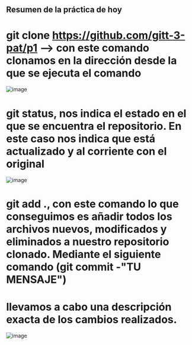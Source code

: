 ## Resumen de la práctica de hoy
# git clone https://github.com/gitt-3-pat/p1 --> con este comando clonamos en la dirección desde la que se ejecuta el comando
![image](https://github.com/joseguardo/p1/assets/122973291/a83b757c-dc6a-4618-a9f8-3708de2ae152)

# git status, nos indica el estado en el que se encuentra el repositorio. En este caso nos indica que está actualizado y al corriente con el original
![image](https://github.com/joseguardo/p1/assets/122973291/019e13eb-f540-4573-a3f2-c187038c0e5f)

# git add ., con este comando lo que conseguimos es añadir todos los archivos nuevos, modificados y eliminados a nuestro repositorio clonado. Mediante el siguiente comando (git commit -"TU MENSAJE") 
# llevamos a cabo una descripción exacta de los cambios realizados.
![image](https://github.com/joseguardo/p1/assets/122973291/b6e736e3-204b-4039-8259-19d3b044ea51)



